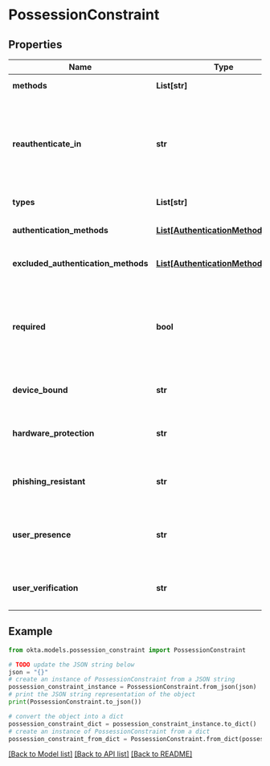 # PossessionConstraint


## Properties

Name | Type | Description | Notes
------------ | ------------- | ------------- | -------------
**methods** | **List[str]** | The Authenticator methods that are permitted | [optional] 
**reauthenticate_in** | **str** | The duration after which the user must re-authenticate regardless of user activity. This re-authentication interval overrides the Verification Method object&#39;s &#x60;reauthenticateIn&#x60; interval. The supported values use ISO 8601 period format for recurring time intervals (for example, &#x60;PT1H&#x60;). | [optional] 
**types** | **List[str]** | The Authenticator types that are permitted | [optional] 
**authentication_methods** | [**List[AuthenticationMethodObject]**](AuthenticationMethodObject.md) | This property specifies the precise authenticator and method for authentication. | [optional] 
**excluded_authentication_methods** | [**List[AuthenticationMethodObject]**](AuthenticationMethodObject.md) | This property specifies the precise authenticator and method to exclude from authentication. | [optional] 
**required** | **bool** | This property indicates whether the knowledge or possession factor is required by the assurance. It&#39;s optional in the request, but is always returned in the response. By default, this field is &#x60;true&#x60;. If the knowledge or possession constraint has values for&#x60;excludedAuthenticationMethods&#x60; the &#x60;required&#x60; value is false. | [optional] 
**device_bound** | **str** | Indicates if device-bound Factors are required. This property is only set for &#x60;POSSESSION&#x60; constraints. | [optional] [default to 'OPTIONAL']
**hardware_protection** | **str** | Indicates if any secrets or private keys used during authentication must be hardware protected and not exportable. This property is only set for &#x60;POSSESSION&#x60; constraints. | [optional] [default to 'OPTIONAL']
**phishing_resistant** | **str** | Indicates if phishing-resistant Factors are required. This property is only set for &#x60;POSSESSION&#x60; constraints. | [optional] [default to 'OPTIONAL']
**user_presence** | **str** | Indicates if the user needs to approve an Okta Verify prompt or provide biometrics (meets NIST AAL2 requirements). This property is only set for &#x60;POSSESSION&#x60; constraints. | [optional] [default to 'REQUIRED']
**user_verification** | **str** | Indicates the user interaction requirement (PIN or biometrics) to ensure verification of a possession factor | [optional] [default to 'OPTIONAL']

## Example

```python
from okta.models.possession_constraint import PossessionConstraint

# TODO update the JSON string below
json = "{}"
# create an instance of PossessionConstraint from a JSON string
possession_constraint_instance = PossessionConstraint.from_json(json)
# print the JSON string representation of the object
print(PossessionConstraint.to_json())

# convert the object into a dict
possession_constraint_dict = possession_constraint_instance.to_dict()
# create an instance of PossessionConstraint from a dict
possession_constraint_from_dict = PossessionConstraint.from_dict(possession_constraint_dict)
```
[[Back to Model list]](../README.md#documentation-for-models) [[Back to API list]](../README.md#documentation-for-api-endpoints) [[Back to README]](../README.md)


